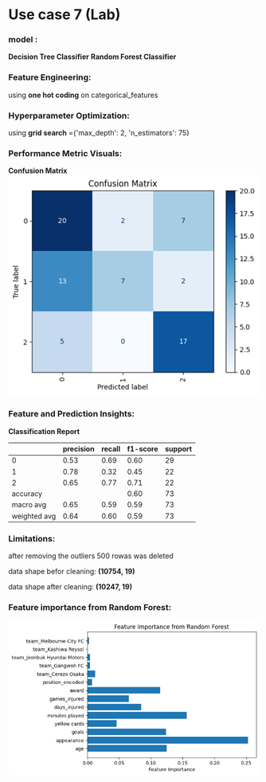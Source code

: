 # Use case 7 (Lab)

### model :
**Decision Tree Classifier**
**Random Forest Classifier**
### Feature Engineering: 
using **one hot coding** on categorical_features
### Hyperparameter Optimization:
using **grid search** ={'max_depth': 2, 'n_estimators': 75}

### Performance Metric Visuals:
**Confusion Matrix**
![alt text](image-3.png)




### Feature and Prediction Insights:
**Classification Report**

|           | precision | recall | f1-score | support |
|-----------|-----------|--------|----------|---------|
|         0 |      0.53 |   0.69 |     0.60 |      29 |
|         1 |      0.78 |   0.32 |     0.45 |      22 |
|         2 |      0.65 |   0.77 |     0.71 |      22 |
| accuracy  |           |        |     0.60 |      73 |
| macro avg |      0.65 |   0.59 |     0.59 |      73 |
| weighted avg |  0.64 |   0.60 |     0.59 |      73 |


### Limitations: 
after removing the outliers 500 rowas was deleted 

data shape befor cleaning: **(10754, 19)**

data shape after cleaning: **(10247, 19)**

### Feature importance from Random Forest:
![alt text](image-4.png)